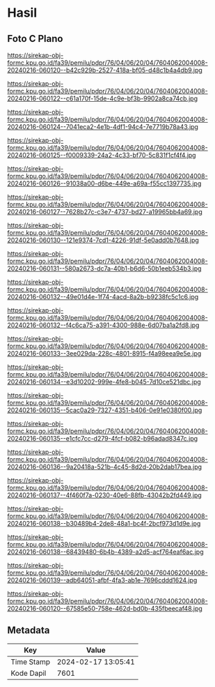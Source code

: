 # Hasil

## Foto C Plano

https://sirekap-obj-formc.kpu.go.id/fa39/pemilu/pdpr/76/04/06/20/04/7604062004008-20240216-060120--b42c929b-2527-418a-bf05-d48c1b4a4db9.jpg

https://sirekap-obj-formc.kpu.go.id/fa39/pemilu/pdpr/76/04/06/20/04/7604062004008-20240216-060122--c61a170f-15de-4c9e-bf3b-9902a8ca74cb.jpg

https://sirekap-obj-formc.kpu.go.id/fa39/pemilu/pdpr/76/04/06/20/04/7604062004008-20240216-060124--7041eca2-4e1b-4df1-94c4-7e7719b78a43.jpg

https://sirekap-obj-formc.kpu.go.id/fa39/pemilu/pdpr/76/04/06/20/04/7604062004008-20240216-060125--f0009339-24a2-4c33-bf70-5c831f1cf4f4.jpg

https://sirekap-obj-formc.kpu.go.id/fa39/pemilu/pdpr/76/04/06/20/04/7604062004008-20240216-060126--91038a00-d6be-449e-a69a-f55cc1397735.jpg

https://sirekap-obj-formc.kpu.go.id/fa39/pemilu/pdpr/76/04/06/20/04/7604062004008-20240216-060127--7628b27c-c3e7-4737-bd27-a19965bb4a69.jpg

https://sirekap-obj-formc.kpu.go.id/fa39/pemilu/pdpr/76/04/06/20/04/7604062004008-20240216-060130--121e9374-7cd1-4226-91df-5e0add0b7648.jpg

https://sirekap-obj-formc.kpu.go.id/fa39/pemilu/pdpr/76/04/06/20/04/7604062004008-20240216-060131--580a2673-dc7a-40b1-b6d6-50b1eeb534b3.jpg

https://sirekap-obj-formc.kpu.go.id/fa39/pemilu/pdpr/76/04/06/20/04/7604062004008-20240216-060132--49e01d4e-1f74-4acd-8a2b-b9238fc5c1c6.jpg

https://sirekap-obj-formc.kpu.go.id/fa39/pemilu/pdpr/76/04/06/20/04/7604062004008-20240216-060132--f4c6ca75-a391-4300-988e-6d07ba1a2fd8.jpg

https://sirekap-obj-formc.kpu.go.id/fa39/pemilu/pdpr/76/04/06/20/04/7604062004008-20240216-060133--3ee029da-228c-4801-8915-f4a98eea9e5e.jpg

https://sirekap-obj-formc.kpu.go.id/fa39/pemilu/pdpr/76/04/06/20/04/7604062004008-20240216-060134--e3d10202-999e-4fe8-b045-7d10ce521dbc.jpg

https://sirekap-obj-formc.kpu.go.id/fa39/pemilu/pdpr/76/04/06/20/04/7604062004008-20240216-060135--5cac0a29-7327-4351-b406-0e91e0380f00.jpg

https://sirekap-obj-formc.kpu.go.id/fa39/pemilu/pdpr/76/04/06/20/04/7604062004008-20240216-060135--e1cfc7cc-d279-4fcf-b082-b96adad8347c.jpg

https://sirekap-obj-formc.kpu.go.id/fa39/pemilu/pdpr/76/04/06/20/04/7604062004008-20240216-060136--9a20418a-521b-4c45-8d2d-20b2dab17bea.jpg

https://sirekap-obj-formc.kpu.go.id/fa39/pemilu/pdpr/76/04/06/20/04/7604062004008-20240216-060137--4f460f7a-0230-40e6-88fb-43042b2fd449.jpg

https://sirekap-obj-formc.kpu.go.id/fa39/pemilu/pdpr/76/04/06/20/04/7604062004008-20240216-060138--b30489b4-2de8-48a1-bc4f-2bcf973d1d9e.jpg

https://sirekap-obj-formc.kpu.go.id/fa39/pemilu/pdpr/76/04/06/20/04/7604062004008-20240216-060138--68439480-6b4b-4389-a2d5-acf764eaf6ac.jpg

https://sirekap-obj-formc.kpu.go.id/fa39/pemilu/pdpr/76/04/06/20/04/7604062004008-20240216-060139--adb64051-afbf-4fa3-ab1e-7696cddd1624.jpg

https://sirekap-obj-formc.kpu.go.id/fa39/pemilu/pdpr/76/04/06/20/04/7604062004008-20240216-060120--67585e50-758e-462d-bd0b-435fbeecaf48.jpg


## Metadata

| Key        | Value               |
| ---------- | ------------------- |
| Time Stamp | 2024-02-17 13:05:41 |
| Kode Dapil | 7601                |



